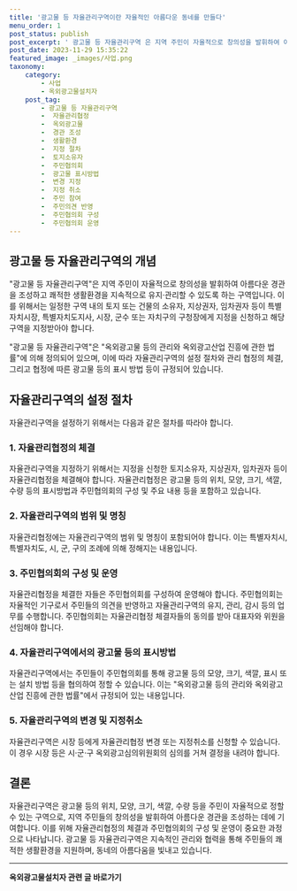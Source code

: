 ```yaml
---
title: '광고물 등 자율관리구역이란 자율적인 아름다운 동네를 만들다'
menu_order: 1
post_status: publish
post_excerpt: ' 광고물 등 자율관리구역 은 지역 주민이 자율적으로 창의성을 발휘하여 아름다운 경관을 조성하고 쾌적한 생활환경을 지속적으로 유지 관리할 수 있도록 하는 구역입니다. 이를 위해서는 일정한 구역 내의 토지 또는 건물의 소유자, 지상권자, 임차권자 등이 특별자치시장, 특별자치도지사, 시장, 군수 또는 자치구의 구청장에게 지정을 신청하고 해당 구역을 지정받아야 합니다.'
post_date: 2023-11-29 15:35:22
featured_image: _images/사업.png
taxonomy:
    category:
        - 사업
        - 옥외광고물설치자
    post_tag:
        - 광고물 등 자율관리구역
        -  자율관리협정
        -  옥외광고물
        -  경관 조성
        -  생활환경
        -  지정 절차
        -  토지소유자
        -  주민협의회
        -  광고물 표시방법
        -  변경 지정
        -  지정 취소
        -  주민 참여
        -  주민의견 반영
        -  주민협의회 구성
        -  주민협의회 운영
---
```



## 광고물 등 자율관리구역의 개념

"광고물 등 자율관리구역"은 지역 주민이 자율적으로 창의성을 발휘하여 아름다운 경관을 조성하고 쾌적한 생활환경을 지속적으로 유지·관리할 수 있도록 하는 구역입니다. 이를 위해서는 일정한 구역 내의 토지 또는 건물의 소유자, 지상권자, 임차권자 등이 특별자치시장, 특별자치도지사, 시장, 군수 또는 자치구의 구청장에게 지정을 신청하고 해당 구역을 지정받아야 합니다.

"광고물 등 자율관리구역"은 "옥외광고물 등의 관리와 옥외광고산업 진흥에 관한 법률"에 의해 정의되어 있으며, 이에 따라 자율관리구역의 설정 절차와 관리 협정의 체결, 그리고 협정에 따른 광고물 등의 표시 방법 등이 규정되어 있습니다.

## 자율관리구역의 설정 절차

자율관리구역을 설정하기 위해서는 다음과 같은 절차를 따라야 합니다.

### 1. 자율관리협정의 체결

자율관리구역을 지정하기 위해서는 지정을 신청한 토지소유자, 지상권자, 임차권자 등이 자율관리협정을 체결해야 합니다. 자율관리협정은 광고물 등의 위치, 모양, 크기, 색깔, 수량 등의 표시방법과 주민협의회의 구성 및 주요 내용 등을 포함하고 있습니다.

### 2. 자율관리구역의 범위 및 명칭

자율관리협정에는 자율관리구역의 범위 및 명칭이 포함되어야 합니다. 이는 특별자치시, 특별자치도, 시, 군, 구의 조례에 의해 정해지는 내용입니다.

### 3. 주민협의회의 구성 및 운영

자율관리협정을 체결한 자들은 주민협의회를 구성하여 운영해야 합니다. 주민협의회는 자율적인 기구로서 주민들의 의견을 반영하고 자율관리구역의 유지, 관리, 감시 등의 업무를 수행합니다. 주민협의회는 자율관리협정 체결자들의 동의를 받아 대표자와 위원을 선임해야 합니다.

### 4. 자율관리구역에서의 광고물 등의 표시방법

자율관리구역에서는 주민들이 주민협의회를 통해 광고물 등의 모양, 크기, 색깔, 표시 또는 설치 방법 등을 협의하여 정할 수 있습니다. 이는 "옥외광고물 등의 관리와 옥외광고산업 진흥에 관한 법률"에서 규정되어 있는 내용입니다.

### 5. 자율관리구역의 변경 및 지정취소

자율관리구역은 시장 등에게 자율관리협정 변경 또는 지정취소를 신청할 수 있습니다. 이 경우 시장 등은 시·군·구 옥외광고심의위원회의 심의를 거쳐 결정을 내려야 합니다.

## 결론

자율관리구역은 광고물 등의 위치, 모양, 크기, 색깔, 수량 등을 주민이 자율적으로 정할 수 있는 구역으로, 지역 주민들의 창의성을 발휘하여 아름다운 경관을 조성하는 데에 기여합니다. 이를 위해 자율관리협정의 체결과 주민협의회의 구성 및 운영이 중요한 과정으로 나타납니다. 광고물 등 자율관리구역은 지속적인 관리와 협력을 통해 주민들의 쾌적한 생활환경을 지원하며, 동네의 아름다움을 빛내고 있습니다.
<!-- wp:separator -->
<hr class="wp-block-separator has-alpha-channel-opacity"/>
<!-- /wp:separator -->

<!-- wp:group {"backgroundColor":"base","layout":{"type":"constrained"}} -->
<div class="wp-block-group has-base-background-color has-background"><!-- wp:paragraph {"align":"center","fontSize":"medium"} -->
<p class="has-text-align-center has-large-font-size"><strong>옥외광고물설치자 관련 글 바로가기</strong></p>
<!-- /wp:paragraph -->


<!-- wp:latest-posts
{"categories":[{"id":27298,"count":19,"description":"","link":"https://uknowlaw.com/category/%ec%98%a5%ec%99%b8%ea%b4%91%ea%b3%a0%eb%ac%bc%ec%84%a4%ec%b9%98%ec%9e%90/","name":"옥외광고물설치자","slug":"옥외광고물설치자","taxonomy":"category","parent":0,"meta":[],"_links":{"self":[{"href":"https://uknowlaw.com/wp-json/wp/v2/categories/27298"}],"collection":[{"href":"https://uknowlaw.com/wp-json/wp/v2/categories"}],"about":[{"href":"https://uknowlaw.com/wp-json/wp/v2/taxonomies/category"}],"wp:post_type":[{"href":"https://uknowlaw.com/wp-json/wp/v2/posts?categories=27298"}],"curies":[{"name":"wp","href":"https://api.w.org/{rel}","templated":true}]}}],"postsToShow":100,"excerptLength":28,"postLayout":"grid","columns":2,"featuredImageAlign":"left","featuredImageSizeSlug":"large","fontSize":"small"} /--></div>
<!-- /wp:group -->